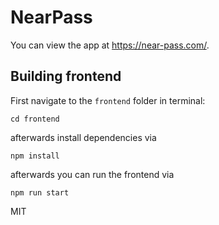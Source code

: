 NearPass
==================

You can view the app at https://near-pass.com/.

## Building frontend

First navigate to the `frontend` folder in terminal:

    cd frontend

afterwards install dependencies via

    npm install

afterwards you can run the frontend via

    npm run start


MIT
